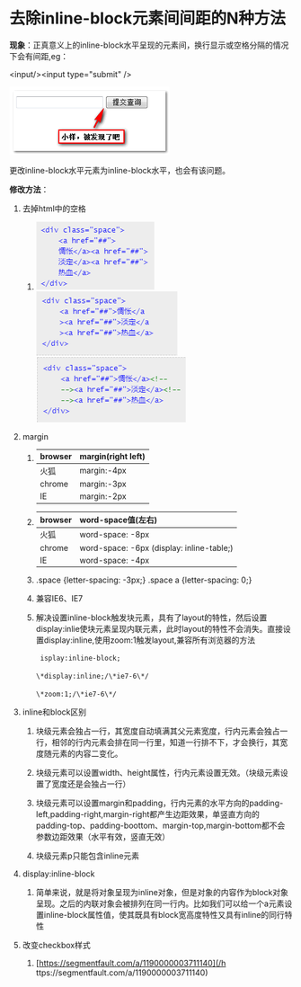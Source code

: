 # 去除inline-block元素间间距的N种方法

**现象**：正真意义上的inline-block水平呈现的元素间，换行显示或空格分隔的情况下会有间距,eg：

&lt;input/&gt;&lt;input type="submit" /&gt;

![](/assets/import.png)

更改inline-block水平元素为inline-block水平，也会有该问题。

**修改方法**：

1. 去掉html中的空格
   1. ![](/assets/1t.png)![](/assets/2.png)![](/assets/3.png)
2. margin

   1. | browser | margin\(right left\) |
      | :--- | :--- |
      | 火狐 | margin:-4px |
      | chrome | margin:-3px |
      | IE | margin:-2px |
   2. | browser | word-space值\(左右\) |
      | :--- | :--- |
      | 火狐 | word-space: -8px |
      | chrome | word-space: -6px \(display: inline-table;\) |
      | IE | word-space: -4px |
   3. .space {letter-spacing: -3px;}   .space a {letter-spacing: 0;}

   4. 兼容IE6、IE7

   5. 解决设置inline-block触发块元素，具有了layout的特性，然后设置display:inlie使块元素呈现内联元素，此时layout的特性不会消失。直接设置display:inline,使用zoom:1触发layout,兼容所有浏览器的方法

      ```
       isplay:inline-block;

      \*display:inline;/\*ie7-6\*/

      \*zoom:1;/\*ie7-6\*/
      ```

3. inline和block区别

   1. 块级元素会独占一行，其宽度自动填满其父元素宽度，行内元素会独占一行，相邻的行内元素会排在同一行里，知道一行排不下，才会换行，其宽度随元素的内容二变化。

   2. 块级元素可以设置width、height属性，行内元素设置无效。（块级元素设置了宽度还是会独占一行）

   3. 块级元素可以设置margin和padding，行内元素的水平方向的padding-left,padding-right,margin-right都产生边距效果，单竖直方向的padding-top、padding-boottom、margin-top,margin-bottom都不会参数边距效果（水平有效，竖直无效）

   4. 块级元素p只能包含inline元素

4. display:inline-block

   1. 简单来说，就是将对象呈现为inline对象，但是对象的内容作为block对象呈现。之后的内联对象会被排列在同一行内。比如我们可以给一个a元素设置inline-block属性值，使其既具有block宽高度特性又具有inline的同行特性

5. 改变checkbox样式
   1. [https://segmentfault.com/a/1190000003711140](/h ttps://segmentfault.com/a/1190000003711140)



